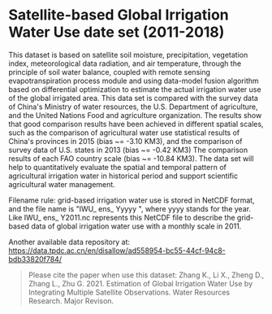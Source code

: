 # Satellite-based Global Irrigation Water Use date set (2011-2018)

This dataset is based on satellite soil moisture, precipitation, vegetation index, meteorological data radiation, and air temperature, through the principle of soil water balance, coupled with remote sensing evapotranspiration process module and using data-model fusion algorithm based on differential optimization to estimate the actual irrigation water use of the global irrigated area. This data set is compared with the survey data of China's Ministry of water resources, the U.S. Department of agriculture, and the United Nations Food and agriculture organization. The results show that good comparison results have been achieved in different spatial scales, such as the comparison of agricultural water use statistical results of China's provinces in 2015 (bias ~= -3.10 KM3), and the comparison of survey data of U.S. states in 2013 (bias ~= -0.42 KM3) The comparison results of each FAO country scale (bias ~= -10.84 KM3). The data set will help to quantitatively evaluate the spatial and temporal pattern of agricultural irrigation water in historical period and support scientific agricultural water management.  

Filename rule: grid-based irrigation water use is stored in NetCDF format, and the file name is "IWU_ ens_ Yyyyy ", where yyyy stands for the year. Like IWU_ ens_ Y2011.nc represents this NetCDF file to describe the grid-based data of global irrigation water use with a monthly scale in 2011. 

Another available data repository at: https://data.tpdc.ac.cn/en/disallow/ad558954-bc55-44cf-94c8-bdb33820f784/

> Please cite the paper when use this dataset: 
> Zhang K., Li X., Zheng D., Zhang L., Zhu G. 2021. Estimation of Global Irrigation Water Use by Integrating Multiple Satellite Observations. Water Resources Research. Major Revison. 

